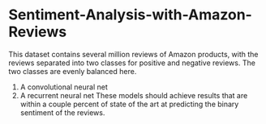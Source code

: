 # Sentiment-Analysis-with-Amazon-Reviews
This dataset contains several million reviews of Amazon products, with the reviews separated into two classes for positive and negative reviews. The two classes are evenly balanced here.
1. A convolutional neural net
2. A recurrent neural net These models should achieve results that are within a couple percent of state of the art at predicting the binary sentiment of the reviews.
